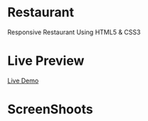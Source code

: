 # Restaurant
Responsive Restaurant Using HTML5 &amp; CSS3
# Live Preview
[Live Demo](https://abdelrahmanmohamed78.github.io/Restaurant/)
# ScreenShoots


